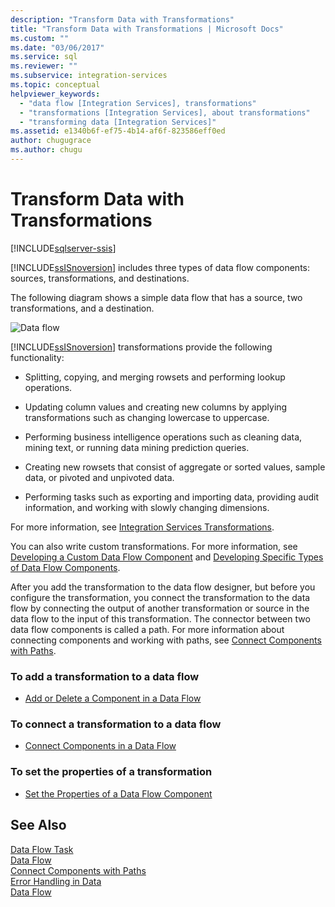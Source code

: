 ```yaml
---
description: "Transform Data with Transformations"
title: "Transform Data with Transformations | Microsoft Docs"
ms.custom: ""
ms.date: "03/06/2017"
ms.service: sql
ms.reviewer: ""
ms.subservice: integration-services
ms.topic: conceptual
helpviewer_keywords: 
  - "data flow [Integration Services], transformations"
  - "transformations [Integration Services], about transformations"
  - "transforming data [Integration Services]"
ms.assetid: e1340b6f-ef75-4b14-af6f-823586eff0ed
author: chugugrace
ms.author: chugu
---
```

# Transform Data with Transformations

[!INCLUDE[sqlserver-ssis](../../../includes/applies-to-version/sqlserver-ssis.md)]


  [!INCLUDE[ssISnoversion](../../../includes/ssisnoversion-md.md)] includes three types of data flow components: sources, transformations, and destinations.  
  
 The following diagram shows a simple data flow that has a source, two transformations, and a destination.  
  
 ![Data flow](../../../integration-services/data-flow/media/mw-dts-08.gif "Data flow")  
  
 [!INCLUDE[ssISnoversion](../../../includes/ssisnoversion-md.md)] transformations provide the following functionality:  
  
-   Splitting, copying, and merging rowsets and performing lookup operations.  
  
-   Updating column values and creating new columns by applying transformations such as changing lowercase to uppercase.  
  
-   Performing business intelligence operations such as cleaning data, mining text, or running data mining prediction queries.  
  
-   Creating new rowsets that consist of aggregate or sorted values, sample data, or pivoted and unpivoted data.  
  
-   Performing tasks such as exporting and importing data, providing audit information, and working with slowly changing dimensions.  
  
 For more information, see [Integration Services Transformations](../../../integration-services/data-flow/transformations/integration-services-transformations.md).  
  
 You can also write custom transformations. For more information, see [Developing a Custom Data Flow Component](../../../integration-services/extending-packages-custom-objects/data-flow/developing-a-custom-data-flow-component.md) and [Developing Specific Types of Data Flow Components](../../../integration-services/extending-packages-custom-objects-data-flow-types/developing-specific-types-of-data-flow-components.md).  
  
 After you add the transformation to the data flow designer, but before you configure the transformation, you connect the transformation to the data flow by connecting the output of another transformation or source in the data flow to the input of this transformation. The connector between two data flow components is called a path. For more information about connecting components and working with paths, see [Connect Components with Paths](../connect-components-in-a-data-flow.md).  
  
### To add a transformation to a data flow  
  
-   [Add or Delete a Component in a Data Flow](../../../integration-services/data-flow/add-or-delete-a-component-in-a-data-flow.md)  
  
### To connect a transformation to a data flow  
  
-   [Connect Components in a Data Flow](../../../integration-services/data-flow/connect-components-in-a-data-flow.md)  
  
### To set the properties of a transformation  
  
-   [Set the Properties of a Data Flow Component](../../../integration-services/data-flow/set-the-properties-of-a-data-flow-component.md)  
  
## See Also  
 [Data Flow Task](../../../integration-services/control-flow/data-flow-task.md)   
 [Data Flow](../../../integration-services/data-flow/data-flow.md)   
 [Connect Components with Paths](../connect-components-in-a-data-flow.md)   
 [Error Handling in Data](../../../integration-services/data-flow/error-handling-in-data.md)   
 [Data Flow](../../../integration-services/data-flow/data-flow.md)  
  
